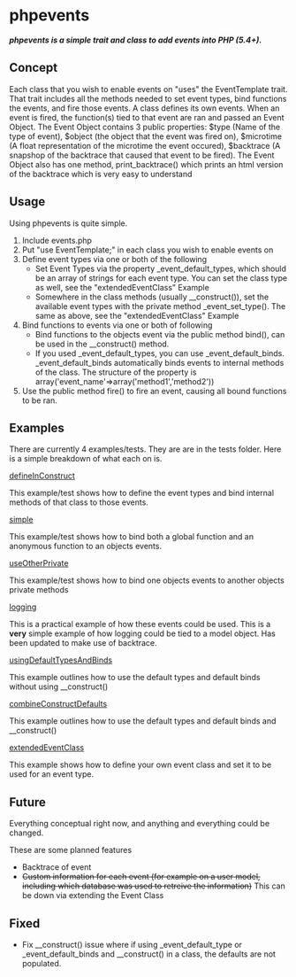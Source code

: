 phpevents
=========
***phpevents is a simple trait and class to add events into PHP (5.4+).***

Concept
-------

Each class that you wish to enable events on "uses" the EventTemplate trait. That trait includes all the methods needed to set event types, bind functions the events, and fire those events.
A class defines its own events. When an event is fired, the function(s) tied to that event are ran and passed an Event Object. The Event Object contains 3 public properties: $type (Name of
the type of event), $object (the object that the event was fired on), $microtime (A float representation of the microtime the event occured), $backtrace (A snapshop of the backtrace that
caused that event to be fired). The Event Object also has one method, print_backtrace() which prints an html version of the backtrace which is very easy to understand

Usage
-----

Using phpevents is quite simple.

1. Include events.php
2. Put "use EventTemplate;" in each class you wish to enable events on
3. Define event types via one or both of the following
    - Set Event Types via the property _event_default_types, which should be an array of strings for each event type. You can set the class type as well, see the "extendedEventClass" Example
    - Somewhere in the class methods (usually __construct()), set the available event types with the private method _event_set_type(). The same as above, see the "extendedEventClass" Example
4. Bind functions to events via one or both of following
    - Bind functions to the objects event via the public method bind(), can be used in the __construct() method.
    - If you used _event_default_types, you can use _event_default_binds. _event_default_binds automatically binds events to internal methods of the class. The structure of the property is array('event_name'=>array('method1','method2'))
5. Use the public method fire() to fire an event, causing all bound functions to be ran.


Examples
--------

There are currently 4 examples/tests. They are are in the tests folder. Here is a simple breakdown of what each on is.

[defineInConstruct](https://github.com/mrkmg/phpevents/blob/master/tests/defineInConstruct/index.php)

This example/test shows how to define the event types and bind internal methods of that class to those events.

[simple](https://github.com/mrkmg/phpevents/blob/master/tests/simple/index.php)

This example/test shows how to bind both a global function and an anonymous function to an objects events.

[useOtherPrivate](https://github.com/mrkmg/phpevents/blob/master/tests/useOtherPrivate/index.php)

This example/test shows how to bind one objects events to another objects private methods

[logging](https://github.com/mrkmg/phpevents/blob/master/tests/logging/index.php)

This is a practical example of how these events could be used. This is a **very** simple example of how logging could be tied to a model object. Has been updated to make use of backtrace.

[usingDefaultTypesAndBinds](https://github.com/mrkmg/phpevents/blob/master/tests/usingDefaultTypesAndBinds/index.php)

This example outlines how to use the default types and default binds without using __construct()

[combineConstructDefaults](https://github.com/mrkmg/phpevents/blob/master/tests/combineConstructDefaults/index.php)

This example outlines how to use the default types and default binds and __construct()

[extendedEventClass](https://github.com/mrkmg/phpevents/blob/master/tests/extendedEventClass/index.php)

This example shows how to define your own event class and set it to be used for an event type.


Future
------

Everything conceptual right now, and anything and everything could be changed.

These are some planned features
- Backtrace of event
- ~~Custom information for each event (for example on a user model, including which database was used to retreive the information)~~ This can be down via extending the Event Class


Fixed
-----

- Fix \__construct() issue where if using _event_default_type or _event_default_binds and \__construct() in a class, the defaults are not populated.
